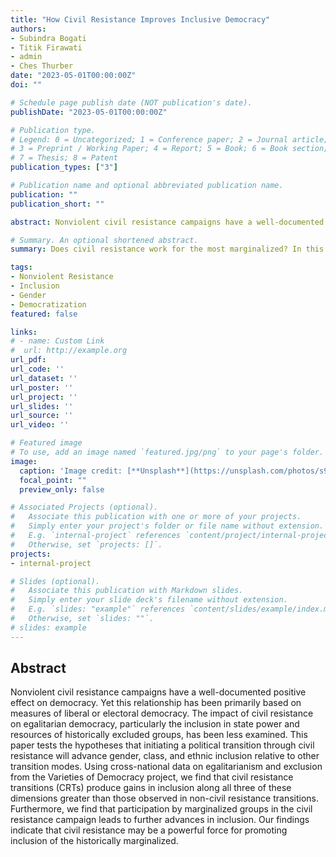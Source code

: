```yaml
---
title: "How Civil Resistance Improves Inclusive Democracy"
authors:
- Subindra Bogati
- Titik Firawati
- admin
- Ches Thurber
date: "2023-05-01T00:00:00Z"
doi: ""

# Schedule page publish date (NOT publication's date).
publishDate: "2023-05-01T00:00:00Z"

# Publication type.
# Legend: 0 = Uncategorized; 1 = Conference paper; 2 = Journal article;
# 3 = Preprint / Working Paper; 4 = Report; 5 = Book; 6 = Book section;
# 7 = Thesis; 8 = Patent
publication_types: ["3"]

# Publication name and optional abbreviated publication name.
publication: ""
publication_short: ""

abstract: Nonviolent civil resistance campaigns have a well-documented positive effect on democracy. Yet this relationship has been primarily based on measures of liberal or electoral democracy. The impact of civil resistance on egalitarian democracy, particularly the inclusion in state power and resources of historically excluded groups, has been less examined. This paper tests the hypotheses that initiating a political transition through civil resistance will advance gender, class, and ethnic inclusion relative to other transition modes. Using cross-national data on egalitarianism and exclusion from the Varieties of Democracy project, we find that civil resistance transitions (CRTs) produce gains in inclusion along all three of these dimensions greater than those observed in non-civil resistance transitions. Furthermore, we find that participation by marginalized groups in the civil resistance campaign leads to further advances in inclusion. Our findings indicate that civil resistance may be a powerful force for promoting inclusion of the historically marginalized.

# Summary. An optional shortened abstract.
summary: Does civil resistance work for the most marginalized? In this paper we show that transitions initiated through civil resistance lead to significant gains in political inclusion along lines of race, class, and gender.

tags:
- Nonviolent Resistance
- Inclusion
- Gender
- Democratization
featured: false

links:
# - name: Custom Link
#  url: http://example.org
url_pdf: 
url_code: ''
url_dataset: ''
url_poster: ''
url_project: ''
url_slides: ''
url_source: ''
url_video: ''

# Featured image
# To use, add an image named `featured.jpg/png` to your page's folder. 
image:
  caption: 'Image credit: [**Unsplash**](https://unsplash.com/photos/s9CC2SKySJM)'
  focal_point: ""
  preview_only: false

# Associated Projects (optional).
#   Associate this publication with one or more of your projects.
#   Simply enter your project's folder or file name without extension.
#   E.g. `internal-project` references `content/project/internal-project/index.md`.
#   Otherwise, set `projects: []`.
projects:
- internal-project

# Slides (optional).
#   Associate this publication with Markdown slides.
#   Simply enter your slide deck's filename without extension.
#   E.g. `slides: "example"` references `content/slides/example/index.md`.
#   Otherwise, set `slides: ""`.
# slides: example
---
```


## **Abstract**
Nonviolent civil resistance campaigns have a well-documented positive effect on democracy. Yet this relationship has been primarily based on measures of liberal or electoral democracy. The impact of civil resistance on egalitarian democracy, particularly the inclusion in state power and resources of historically excluded groups, has been less examined. This paper tests the hypotheses that initiating a political transition through civil resistance will advance gender, class, and ethnic inclusion relative to other transition modes. Using cross-national data on egalitarianism and exclusion from the Varieties of Democracy project, we find that civil resistance transitions (CRTs) produce gains in inclusion along all three of these dimensions greater than those observed in non-civil resistance transitions. Furthermore, we find that participation by marginalized groups in the civil resistance campaign leads to further advances in inclusion. Our findings indicate that civil resistance may be a powerful force for promoting inclusion of the historically marginalized.
